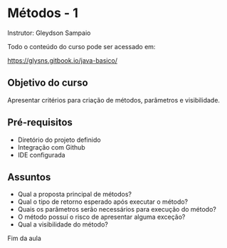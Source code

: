 # Métodos - 1
Instrutor: Gleydson Sampaio

Todo o conteúdo do curso pode ser acessado em:

https://glysns.gitbook.io/java-basico/

## Objetivo do curso 

Apresentar critérios para criação de métodos, parâmetros e visibilidade.

## Pré-requisitos 

* Diretório do projeto definido
* Integração com Github
* IDE configurada

## Assuntos 

* Qual a proposta principal de métodos?
* Qual o tipo de retorno esperado após executar o método?
* Quais os parâmetros serão necessários para execução do método?
* O método possuí o risco de apresentar alguma exceção?
* Qual a visibilidade do método?

Fim da aula
